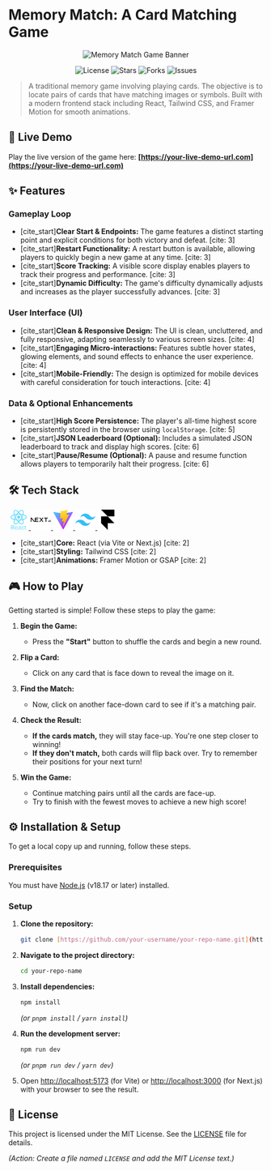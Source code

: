 # Memory Match: A Card Matching Game

<p align="center">
  <img src="path/to/your/memory-match-banner.png" alt="Memory Match Game Banner" width="800">
</p>

<p align="center">
  <img src="https://img.shields.io/github/license/rudraprasad69/Store-Rating-Platform" alt="License">
  <img src="https://img.shields.io/github/stars/rudraprasad69/Store-Rating-Platform" alt="Stars">
  <img src="https://img.shields.io/github/forks/rudraprasad69/Store-Rating-Platform" alt="Forks">
  <img src="https://img.shields.io/github/issues/rudraprasad69/Store-Rating-Platform" alt="Issues">
</p>

> A traditional memory game involving playing cards. The objective is to locate pairs of cards that have matching images or symbols. Built with a modern frontend stack including React, Tailwind CSS, and Framer Motion for smooth animations.

## 🚀 Live Demo

Play the live version of the game here:
**[https://your-live-demo-url.com](https://your-live-demo-url.com)**

## ✨ Features

### Gameplay Loop
-   [cite_start]**Clear Start & Endpoints:** The game features a distinct starting point and explicit conditions for both victory and defeat. [cite: 3]
-   [cite_start]**Restart Functionality:** A restart button is available, allowing players to quickly begin a new game at any time. [cite: 3]
-   [cite_start]**Score Tracking:** A visible score display enables players to track their progress and performance. [cite: 3]
-   [cite_start]**Dynamic Difficulty:** The game's difficulty dynamically adjusts and increases as the player successfully advances. [cite: 3]

### User Interface (UI)
-   [cite_start]**Clean & Responsive Design:** The UI is clean, uncluttered, and fully responsive, adapting seamlessly to various screen sizes. [cite: 4]
-   [cite_start]**Engaging Micro-interactions:** Features subtle hover states, glowing elements, and sound effects to enhance the user experience. [cite: 4]
-   [cite_start]**Mobile-Friendly:** The design is optimized for mobile devices with careful consideration for touch interactions. [cite: 4]

### Data & Optional Enhancements
-   [cite_start]**High Score Persistence:** The player's all-time highest score is persistently stored in the browser using `localStorage`. [cite: 5]
-   [cite_start]**JSON Leaderboard (Optional):** Includes a simulated JSON leaderboard to track and display high scores. [cite: 6]
-   [cite_start]**Pause/Resume (Optional):** A pause and resume function allows players to temporarily halt their progress. [cite: 6]

## 🛠️ Tech Stack

<p align="left">
  <a href="https://reactjs.org/" target="_blank" rel="noreferrer"> <img src="https://raw.githubusercontent.com/devicons/devicon/master/icons/react/react-original-wordmark.svg" alt="react" width="40" height="40"/> </a>
  <a href="https://nextjs.org/" target="_blank" rel="noreferrer"> <img src="https://raw.githubusercontent.com/devicons/devicon/master/icons/nextjs/nextjs-original-wordmark.svg" alt="nextjs" width="40" height="40"/> </a>
  <a href="https://vitejs.dev/" target="_blank" rel="noreferrer"> <img src="https://raw.githubusercontent.com/devicons/devicon/master/icons/vitejs/vitejs-original.svg" alt="vite" width="40" height="40"/> </a>
  <a href="https://tailwindcss.com/" target="_blank" rel="noreferrer"> <img src="https://raw.githubusercontent.com/devicons/devicon/master/icons/tailwindcss/tailwindcss-plain.svg" alt="tailwindcss" width="40" height="40"/> </a>
  <a href="https://www.framer.com/motion/" target="_blank" rel="noreferrer"> <img src="https://raw.githubusercontent.com/devicons/devicon/master/icons/framermotion/framermotion-original.svg" alt="framermotion" width="40" height="40"/> </a>
</p>

-   [cite_start]**Core:** React (via Vite or Next.js) [cite: 2]
-   [cite_start]**Styling:** Tailwind CSS [cite: 2]
-   [cite_start]**Animations:** Framer Motion or GSAP [cite: 2]

  ## 🎮 How to Play

Getting started is simple! Follow these steps to play the game:

1.  **Begin the Game:**
    * Press the **"Start"** button to shuffle the cards and begin a new round.

2.  **Flip a Card:**
    * Click on any card that is face down to reveal the image on it.

3.  **Find the Match:**
    * Now, click on another face-down card to see if it's a matching pair.

4.  **Check the Result:**
    * **If the cards match,** they will stay face-up. You're one step closer to winning!
    * **If they don't match,** both cards will flip back over. Try to remember their positions for your next turn!

5.  **Win the Game:**
    * Continue matching pairs until all the cards are face-up.
    * Try to finish with the fewest moves to achieve a new high score!

## ⚙️ Installation & Setup

To get a local copy up and running, follow these steps.

### Prerequisites

You must have [Node.js](https://nodejs.org/en/) (v18.17 or later) installed.

### Setup

1.  **Clone the repository:**
    ```bash
    git clone [https://github.com/your-username/your-repo-name.git](https://github.com/your-username/your-repo-name.git)
    ```

2.  **Navigate to the project directory:**
    ```bash
    cd your-repo-name
    ```

3.  **Install dependencies:**
    ```bash
    npm install 
    ```
    *(or `pnpm install` / `yarn install`)*

4.  **Run the development server:**
    ```bash
    npm run dev
    ```
    *(or `pnpm run dev` / `yarn dev`)*

5.  Open [http://localhost:5173](http://localhost:5173) (for Vite) or [http://localhost:3000](http://localhost:3000) (for Next.js) with your browser to see the result.

## 📝 License

This project is licensed under the MIT License. See the [LICENSE](LICENSE) file for details.

*(Action: Create a file named `LICENSE` and add the MIT License text.)*
